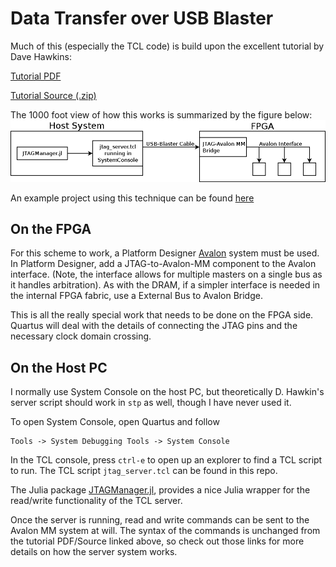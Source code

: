 # Data Transfer over USB Blaster

Much of this (especially the TCL code) is build upon the excellent
tutorial by Dave Hawkins:

[Tutorial PDF](https://www.ovro.caltech.edu/~dwh/correlator/pdf/altera_jtag_to_avalon_mm_tutorial.pdf?language=ja)

[Tutorial Source (.zip)](http://www.ovro.caltech.edu/~dwh/correlator/pdf/altera_jtag_to_avalon_mm_tutorial.zip)

The 1000 foot view of how this works is summarized by the figure below:
![System Architecture](https://github.com/hildebrandmw/JTAGManager.jl/blob/master/img/arch.png?raw=true)

An example project using this technique can be found [here](https://github.com/hildebrandmw/de10lite-hdl/tree/master/projects/sdram_tester)

## On the FPGA
For this scheme to work, a Platform Designer [Avalon](https://www.intel.com/content/www/us/en/programmable/documentation/nik1412467993397.html)
system must be used. In Platform Designer, add a JTAG-to-Avalon-MM component
to the Avalon interface. (Note, the interface allows for multiple masters on a
single bus as it handles arbitration). As with the DRAM, if a simpler interface
is needed in the internal FPGA fabric, use a External Bus to Avalon Bridge.

This is all the really special work that needs to be done on the FPGA side. 
Quartus will deal with the details of connecting the JTAG pins and the necessary
clock domain crossing.

## On the Host PC
I normally use System Console on the host PC, but theoretically D. Hawkin's server
script should work in `stp` as well, though I have never used it.

To open System Console, open Quartus and follow 
```
Tools -> System Debugging Tools -> System Console
```
In the TCL console, press `ctrl-e` to open up an explorer to find a TCL script
to run. The TCL script `jtag_server.tcl` can be found in this repo. 

The Julia package [JTAGManager.jl](https://github.com/hildebrandmw/JTAGManager.jl),
provides a nice Julia wrapper for the read/write functionality of the TCL server. 

Once the server is running, read and write commands can be sent to the Avalon MM
system at will. The syntax of the commands is unchanged from the tutorial 
PDF/Source linked above, so check out those links for more details on how the
server system works.
